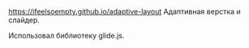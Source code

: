 https://ifeelsoempty.github.io/adaptive-layout
Адаптивная верстка и слайдер.

Использовал библиотеку glide.js.
